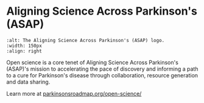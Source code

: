 # Aligning Science Across Parkinson's (ASAP)
```{image} /About/logos/ASAP.png
:alt: The Aligning Science Across Parkinson's (ASAP) logo.
:width: 150px
:align: right
```

Open science is a core tenet of Aligning Science Across Parkinson's (ASAP)'s mission to accelerating the pace of discovery and informing a path to a cure for Parkinson's disease through collaboration, resource generation and data sharing. 

Learn more at [parkinsonsroadmap.org/open-science/](https://parkinsonsroadmap.org/open-science/)

